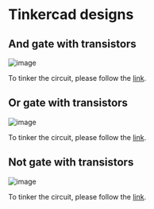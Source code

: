 # Tinkercad designs
## And gate with transistors
![image](https://user-images.githubusercontent.com/111758436/198334707-9abd8784-7c1d-475e-a038-dc7a26a403fc.png)

To tinker the circuit, please follow the [link](https://www.tinkercad.com/things/gGOcATuycQw?sharecode=TmH4o4_XKnRhgfhWID3Uy_YWa91bftaA1FhdSXT8QdQ).

## Or gate with transistors
![image](https://user-images.githubusercontent.com/111758436/198336059-385b1945-3525-45ab-9100-cc6bbc841870.png)

To tinker the circuit, please follow the [link](https://www.tinkercad.com/things/aaFV5Xwwsrc?sharecode=79Q7r_PFyF0u0v5L6F2XOlEF4tOkBLQ6hoBG0ChAu7Y).

## Not gate with transistors
![image](https://user-images.githubusercontent.com/111758436/198336292-00e78ded-df78-43ef-b20f-77828fda7d49.png)

To tinker the circuit, please follow the [link](https://www.tinkercad.com/things/dJM41Y59k3v).
